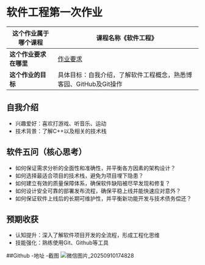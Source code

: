 # 软件工程第一次作业

| **这个作业属于哪个课程** | 课程名称《软件工程》 |
|--------------------------|------------------------------|
| **这个作业要求在哪里**   | [作业要求](https://edu.cnblogs.com/campus/gdgy/Class12Grade23ComputerScience/homework/13469) |
| **这个作业的目标**       | 具体目标：自我介绍，了解软件工程概念，熟悉博客园、GitHub及Git操作 |

## 自我介绍
- 兴趣爱好：喜欢打游戏、听音乐、运动
- 技术背景：了解C++以及相关的技术栈

## 软件五问（核心思考）
- 如何保证需求分析的全面性和准确性，并平衡各方因素的架构设计？
- 如何选择最适合项目的技术栈，避免为项目埋下隐患？
- 如何建立有效的质量保障体系，确保软件缺陷被尽早发现和修复？
- 如何设计安全可靠的部署发布流程，确保平稳上线并能快速应对意外？
- 如何保证软件上线后的长期可维护性，并平衡新功能开发与技术债务偿还？

## 预期收获
- 认知提升：深入了解软件项目开发的全流程，形成工程化思维
- 技能强化：熟练使用Git、Github等工具

##Github
-地址
-截图
![微信图片_20250910174828](https://img2024.cnblogs.com/blog/3700873/202509/3700873-20250910174907304-123250691.png)
